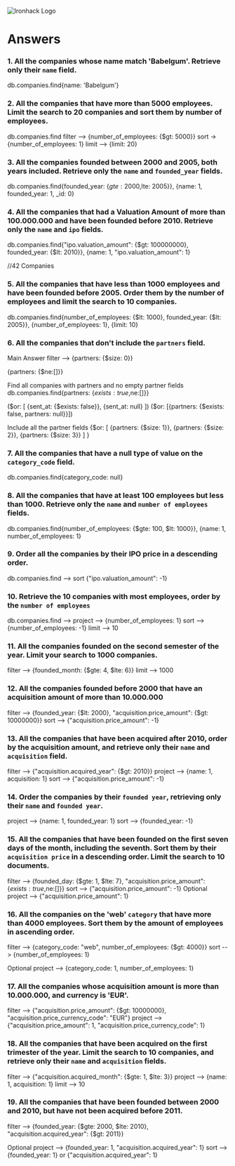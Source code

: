 ![Ironhack Logo](https://i.imgur.com/1QgrNNw.png)

# Answers

### 1. All the companies whose name match 'Babelgum'. Retrieve only their `name` field.

<!-- Your Code Goes Here -->
db.companies.find{name: 'Babelgum'}

### 2. All the companies that have more than 5000 employees. Limit the search to 20 companies and sort them by **number of employees**.

<!-- Your Code Goes Here -->
db.companies.find
filter --> {number_of_employees: {$gt: 5000}}
sort -> {number_of_employees: 1}
limit --> {limit: 20}

### 3. All the companies founded between 2000 and 2005, both years included. Retrieve only the `name` and `founded_year` fields.

<!-- Your Code Goes Here -->
db.companies.find{founded_year: {$gte: 2000,$lte: 2005}}, {name: 1, founded_year: 1, _id: 0}


### 4. All the companies that had a Valuation Amount of more than 100.000.000 and have been founded before 2010. Retrieve only the `name` and `ipo` fields.

<!-- Your Code Goes Here -->
db.companies.find{"ipo.valuation_amount": {$gt: 100000000}, founded_year: {$lt: 2010}}, {name: 1, "ipo.valuation_amount": 1}

//42 Companies

### 5. All the companies that have less than 1000 employees and have been founded before 2005. Order them by the number of employees and limit the search to 10 companies.

<!-- Your Code Goes Here -->

db.companies.find{number_of_employees: {$lt: 1000}, founded_year: {$lt: 2005}}, {number_of_employees: 1}, {limit: 10}

### 6. All the companies that don't include the `partners` field.

<!-- Your Code Goes Here -->
Main Answer
filter --> {partners: {$size: 0}}
<!-- db.companies.find{partners: {$size:  1}} -- Partial answer -->

{partners: {$ne:[]}}

Find all companies with partners and no empty partner fields
db.companies.find{partners: {$exists:true,$ne:[]}}

($or: [   {sent_at: {$exists: false}},   {sent_at: null} ])
($or: [{partners: {$exists: false, partners: null}}])

Include all the partner fields
{$or: [ {partners: {$size: 1}}, {partners: {$size: 2}}, {partners: {$size: 3}} ] }

### 7. All the companies that have a null type of value on the `category_code` field.

<!-- Your Code Goes Here -->
db.companies.find{category_code: null}

### 8. All the companies that have at least 100 employees but less than 1000. Retrieve only the `name` and `number of employees` fields.

<!-- Your Code Goes Here -->
db.companies.find{number_of_employees: {$gte: 100, $lt: 1000}}, {name: 1, number_of_employees: 1}

### 9. Order all the companies by their IPO price in a descending order.

<!-- Your Code Goes Here -->
db.companies.find --> sort
{"ipo.valuation_amount": -1}

### 10. Retrieve the 10 companies with most employees, order by the `number of employees`

<!-- Your Code Goes Here -->
db.companies.find --> 
project --> {number_of_employees: 1}
sort --> {number_of_employees: -1}
limit --> 10

### 11. All the companies founded on the second semester of the year. Limit your search to 1000 companies.

<!-- Your Code Goes Here -->
filter --> {founded_month: {$gte: 4, $lte: 6}}
limit --> 1000

### 12. All the companies founded before 2000 that have an acquisition amount of more than 10.000.000

<!-- Your Code Goes Here -->
filter --> {founded_year: {$lt: 2000}, "acquisition.price_amount": {$gt: 10000000}}
sort --> {"acquisition.price_amount": -1}

### 13. All the companies that have been acquired after 2010, order by the acquisition amount, and retrieve only their `name` and `acquisition` field.

<!-- Your Code Goes Here -->
filter --> {"acquisition.acquired_year": {$gt: 2010}}
project --> {name: 1, acquisition: 1}
sort --> {"acquisition.price_amount": -1}

### 14. Order the companies by their `founded year`, retrieving only their `name` and `founded year`.

<!-- Your Code Goes Here -->
project --> {name: 1, founded_year: 1}
sort --> {founded_year: -1}

### 15. All the companies that have been founded on the first seven days of the month, including the seventh. Sort them by their `acquisition price` in a descending order. Limit the search to 10 documents.

<!-- Your Code Goes Here -->
filter --> {founded_day: {$gte: 1, $lte: 7}, "acquisition.price_amount": {$exists:true,$ne:[]}}
sort --> {"acquisition.price_amount": -1}
Optional
project --> {"acquisition.price_amount": 1}

### 16. All the companies on the 'web' `category` that have more than 4000 employees. Sort them by the amount of employees in ascending order.

<!-- Your Code Goes Here -->

filter --> {category_code: "web", number_of_employees: {$gt: 4000}}
sort --> {number_of_employees: 1}

Optional
project --> {category_code: 1, number_of_employees: 1}

### 17. All the companies whose acquisition amount is more than 10.000.000, and currency is 'EUR'.

<!-- Your Code Goes Here -->
filter --> {"acquisition.price_amount": {$gt: 10000000}, "acquisition.price_currency_code": "EUR"}
project --> {"acquisition.price_amount": 1, "acquisition.price_currency_code": 1}

### 18. All the companies that have been acquired on the first trimester of the year. Limit the search to 10 companies, and retrieve only their `name` and `acquisition` fields.

<!-- Your Code Goes Here -->
filter --> {"acquisition.acquired_month": {$gte: 1, $lte: 3}}
project --> {name: 1, acquisition: 1}
limit --> 10

### 19. All the companies that have been founded between 2000 and 2010, but have not been acquired before 2011.

<!-- Your Code Goes Here -->
filter --> {founded_year: {$gte: 2000, $lte: 2010}, "acquisition.acquired_year": {$gt: 2011}}

Optional
project --> {founded_year: 1, "acquisition.acquired_year": 1}
sort --> {founded_year: 1} or {"acquisition.acquired_year": 1}
